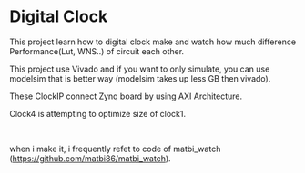 # Digital Clock

This project learn how to digital clock make and watch how much difference Performance(Lut, WNS..) of circuit each other.

This project use Vivado and if you want to only simulate, you can use modelsim that is better way (modelsim takes up less GB then vivado).

These ClockIP connect Zynq board by using AXI Architecture.

Clock4 is attempting to optimize size of clock1.

<br/>

when i make it, i frequently refet to code of matbi_watch (https://github.com/matbi86/matbi_watch).
